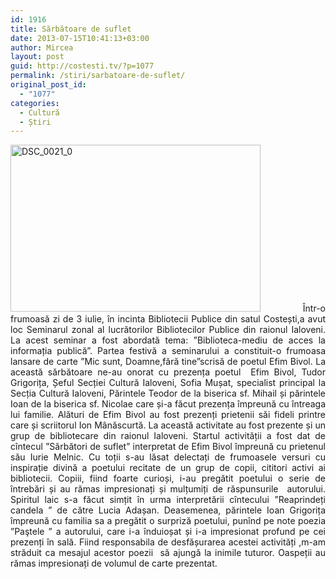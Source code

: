 ```yaml
---
id: 1916
title: Sărbătoare de suflet
date: 2013-07-15T10:41:13+03:00
author: Mircea
layout: post
guid: http://costesti.tv/?p=1077
permalink: /stiri/sarbatoare-de-suflet/
original_post_id:
  - "1077"
categories:
  - Cultură
  - Știri
---
```

<p style="text-align:justify;">
  <a href="http://costesti.tv/costestitv/wp-content/uploads//2013/07/DSC_0021_0.jpg"><img alt="DSC_0021_0" class="alignleft size-full wp-image-1078" src="http://costesti.tv/costestitv/wp-content/uploads//2013/07/DSC_0021_0.jpg" style="width:400px;height:267px;" /></a>&nbsp;&Icirc;ntr-o frumoasă zi de 3 iulie, &icirc;n incinta Bibliotecii Publice din satul Costești,a avut loc Seminarul zonal al lucrătorilor Bibliotecilor Publice din raionul Ialoveni. La acest seminar a fost abordată tema: &rdquo;Biblioteca-mediu de acces la informația publică&rdquo;. Partea festivă a seminarului a constituit-o frumoasa lansare de carte &rdquo;Mic sunt, Doamne,fără tine&rdquo;scrisă de poetul Efim Bivol. La această sărbătoare ne-au onorat cu prezența poetul&nbsp; Efim Bivol, Tudor Grigorița, Șeful Secției Cultură Ialoveni, Sofia Mușat, specialist principal la Secția Cultură Ialoveni, Părintele Teodor de la biserica sf. Mihail și părintele Ioan de la biserica sf. Nicolae care și-a făcut prezența &icirc;mpreună cu &icirc;ntreaga lui familie. Alături de Efim Bivol au fost prezenți prietenii săi fideli printre care și scriitorul Ion M&acirc;născurtă. La această activitate au fost prezente și un grup de bibliotecare din raionul Ialoveni. Startul activității a fost dat de c&icirc;ntecul &rdquo;Sărbători de suflet&rdquo; interpretat de Efim Bivol &icirc;mpreună cu prietenul său Iurie Melnic. Cu toții s-au lăsat delectați de frumoasele versuri cu inspirație divină a poetului recitate de un grup de copii, cititori activi ai bibliotecii. Copiii, fiind foarte curioși, i-au pregătit poetului o serie de &icirc;ntrebări și au rămas impresionați și mulțumiți de răspunsurile&nbsp; autorului. Spiritul laic s-a făcut simțit &icirc;n urma interpretării c&icirc;ntecului &rdquo;Reaprindeți candela &rdquo; de către Lucia Adașan. Deasemenea, părintele Ioan Grigorița &icirc;mpreună cu familia sa a pregătit o surpriză poetului, pun&icirc;nd pe note poezia &rdquo;Paştele &rdquo; a autorului, care i-a &icirc;nduioșat și i-a impresionat profund pe cei prezenți &icirc;n sală. Fiind responsabila de desfășurarea acestei activități ,m-am străduit ca mesajul acestor poezii&nbsp; să ajungă la inimile tuturor. Oaspeții au rămas impresionați de volumul de carte prezentat.
</p>